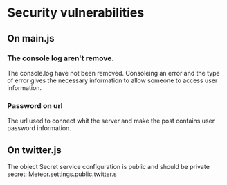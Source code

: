 # Security vulnerabilities

## On main.js

### The console log aren't remove.

The console.log have not been removed. Consoleing an error and the type of error gives the necessary information to allow someone to access user information.

### Password on url

The url used to connect whit the server and make the post contains user password information.


## On twitter.js

The object Secret service configuration is public and should be private
secret: Meteor.settings.public.twitter.s
